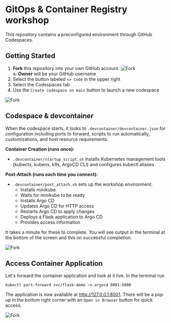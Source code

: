 # GitOps & Container Registry workshop

This repository contains a preconfigured environment through GitHub Codespaces.  

## Getting Started

1. **Fork** this repository into your own GitHub account. 
    <img src="https://github.com/NicholasCote/gitops-harbor-workshop/blob/main/media/gitops-fork.png" alt="Fork" style="margin: auto"><br>
    a. **Owner** will be your GitHub username 
2. Select the button labeled `<> Code` in the upper right
3. Select the Codespaces tab 
4. Use the `Create codespace on main` button to launch a new codespace
    
<img src="https://github.com/NicholasCote/gitops-harbor-workshop/blob/main/media/gitops-codespace.png" alt="Fork" style="margin: auto">

## Codespace & devcontainer

When the codespace starts, it looks to `.devcontainer/devcontainer.json` for configuration including ports to forward, scripts to run automatically, customizations, and host resource requirements. 

**Container Creation (runs once):**
- `.devcontainer/startup_script.sh` installs Kubernetes management tools (kubectx, kubens, k9s, ArgoCD CLI) and configures kubectl aliases

**Post-Attach (runs each time you connect):**
- `.devcontainer/post_attach.sh` sets up the workshop environment:
  - Installs minikube
  - Waits for minikube to be ready 
  - Installs Argo CD
  - Updates Argo CD for HTTP access
  - Restarts Argo CD to apply changes
  - Deploys a Flask application to Argo CD
  - Provides access information

It takes a minute for these to complete. You will see output in the terminal at the bottom of the screen and this on successful completion.
    
<img src="https://github.com/NicholasCote/gitops-harbor-workshop/blob/main/media/gitops-setup.png" alt="Fork" style="margin: auto">

## Access Container Application

Let's forward the container application and look at it live. In the terminal run

```
kubectl port-forward svc/flask-demo -n argocd 8001:5000
```

The application is now available at http://127.0.0.1:8001. There will be a pop up in the bottom right corner with an `Open in Browser` button for quick access. 

<img src="https://github.com/NicholasCote/gitops-harbor-workshop/blob/main/media/gitops-forward.png" alt="Fork" style="margin: auto">
